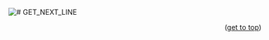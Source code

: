 ![# GET_NEXT_LINE](https://github.com/mmiguelo/42_project_badges/blob/main/covers/cover-get_next_line.png)


<p align="right">(<a href="#readme-top">get to top</a>)</p>
